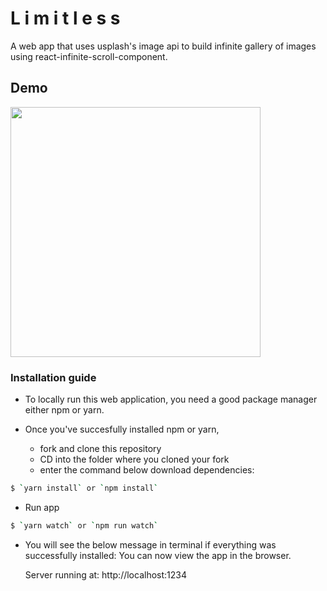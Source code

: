 # L i m i t l e s s 
A web app that uses usplash's image api to build infinite gallery of images using react-infinite-scroll-component.

## Demo
<img src="./demo/demo.gif" width="400">

### Installation guide

* To locally run this web application, you need a good package manager either npm or yarn. 

* Once you've succesfully installed npm or yarn,
  - fork and clone this repository
  - CD into the folder where you cloned your fork
  - enter the command below download dependencies:
```sh
$ `yarn install` or `npm install` 
```
* Run app

```sh
$ `yarn watch` or `npm run watch` 
```
* You will see the below message in terminal if everything was successfully installed:
You can now view the app in the browser.

  Server running at: http://localhost:1234